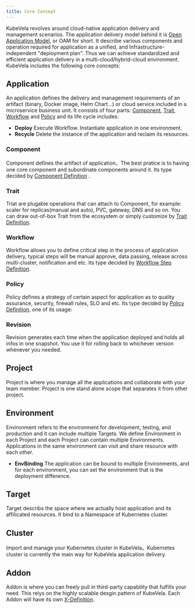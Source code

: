 ```yaml
---
title: Core Concept
---
```


KubeVela revolves around cloud-native application delivery and management scenarios. The application delivery model behind it is [Open Application Model](../platform-engineers/oam/oam-model), or OAM for short. It describe various components and operation required for application as a unified, and Infrastructure-independent "deployment plan". Thus we can achieve standardized and efficient application delivery in a multi-cloud/hybrid-cloud environment. KubeVela includes the following core concepts:

## Application

An application defines the delivery and management requirements of an artifact (binary, Docker image, Helm Chart...) or cloud service included in a microservice business unit. It consists of four parts: [Component](#component), [Trait](#trait), [Workflow](#workflow) and [Policy](#policy) and its life cycle includes:

- <b>Deploy</b> Execute Workflow. Instantiate application in one environment.
- <b>Recycle</b> Delete the instance of the application and reclaim its resources.

### Component

Component defines the artifact of application，The best pratice is to having one core component and subordinate components around it. Its type decided by [Component Definition](../platform-engineers/oam/x-definition#componentdefinition) .

### Trait

Triat are plugable operations that can attach to Component, for example: scaler for replicas(manual and auto), PVC, gateway, DNS and so on. You can draw out-of-box Trait from the ecosystem or simply customize by [Trait Definition](../platform-engineers/oam/x-definition#traitdefinition).

### Workflow

Workflow allows you to define critical step in the process of application delivery, typical steps will be manual approve, data passing, release across multi-cluster, notification and etc. Its type decided by [Workflow Step Definition](../platform-engineers/oam/x-definition#workflowstepdefinition).

### Policy

Policy defines a strategy of certain aspect for application as to quality assurance, security, firewall rules, SLO and etc. Its type decided by [Policy Definition](../platform-engineers/oam/x-definition#policydefinition), one of its usage:

### Revision

Revision generates each time when the application deployed and holds all infos in one snapshot. You use it for rolling back to whichever version whenever you needed.

## Project

Project is where you manage all the applications and collaborate with your team member. Project is one stand alone scope that separates it from other project.

## Environment

Environment refers to the environment for development, testing, and production and it can include multiple Targets. We define Environment in each Project and each Project can contain multiple Environments. Applications in the same environment can visit and share resource with each other.

- <b>EnvBinding</b> The application can be bound to multiple Environments, and for each environment, you can set the environment that is the deployment difference.

## Target

Target describs the space where we actually host application and its affilicated resources. It bind to a Namespace of Kubernetes cluster.

## Cluster

Import and manage your Kubernetes cluster in KubeVela。Kubernetes cluster is currently the main way for KubeVela application delivery.

## Addon

Addon is where you can freely pull in third-party capability that fulfills your need. This relys on the highly scalable desgin pattern of KubeVela. Each Addon will have its own [X-Definition](../platform-engineers/oam/x-definition).
